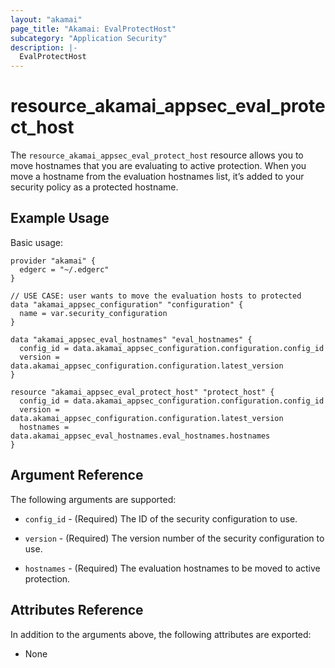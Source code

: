 ```yaml
---
layout: "akamai"
page_title: "Akamai: EvalProtectHost"
subcategory: "Application Security"
description: |-
  EvalProtectHost
---
```


# resource_akamai_appsec_eval_protect_host

The `resource_akamai_appsec_eval_protect_host` resource allows you to move hostnames that you are evaluating to active protection. When you move a hostname from the evaluation hostnames list, it’s added to your security policy as a protected hostname.

## Example Usage

Basic usage:

```hcl
provider "akamai" {
  edgerc = "~/.edgerc"
}

// USE CASE: user wants to move the evaluation hosts to protected
data "akamai_appsec_configuration" "configuration" {
  name = var.security_configuration
}

data "akamai_appsec_eval_hostnames" "eval_hostnames" {
  config_id = data.akamai_appsec_configuration.configuration.config_id
  version = data.akamai_appsec_configuration.configuration.latest_version
}

resource "akamai_appsec_eval_protect_host" "protect_host" {
  config_id = data.akamai_appsec_configuration.configuration.config_id
  version = data.akamai_appsec_configuration.configuration.latest_version
  hostnames = data.akamai_appsec_eval_hostnames.eval_hostnames.hostnames
}
```

## Argument Reference

The following arguments are supported:

* `config_id` - (Required) The ID of the security configuration to use.

* `version` - (Required) The version number of the security configuration to use.

* `hostnames` - (Required) The evaluation hostnames to be moved to active protection.

## Attributes Reference

In addition to the arguments above, the following attributes are exported:

* None

